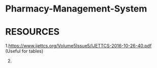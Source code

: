 # Pharmacy-Management-System

# RESOURCES
1.https://www.ijettcs.org/Volume5Issue5/IJETTCS-2016-10-26-40.pdf (Useful for tables)

2.
